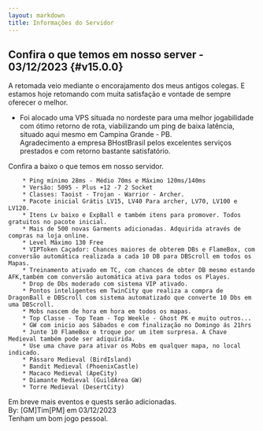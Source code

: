 ```yaml
---
layout: markdown
title: Informações do Servidor
---
```


## Confira o que temos em nosso server - 03/12/2023 {#v15.0.0}

A retomada veio mediante o encorajamento dos meus antigos colegas. E estamos hoje retomando com muita satisfação e vontade de sempre oferecer o melhor.  

* Foi alocado uma VPS situada no nordeste para uma melhor jogabilidade com ótimo retorno de rota, viabilizando um ping de baixa latência, situado aqui mesmo em Campina Grande - PB.  
Agradecimento a empresa BHostBrasil pelos excelentes serviços prestados e com retorno bastante satisfatório.  

Confira a baixo o que temos em nosso servidor. 

        * Ping mínimo 28ms - Médio 70ms e Máximo 120ms/140ms  
        * Versão: 5095 - Plus +12 -7 2 Socket  
        * Classes: Taoist - Trojan - Warrior - Archer.
        * Pacote inicial Grátis LV15, LV40 Para archer, LV70, LV100 e LV120.
        * Itens Lv baixo e ExpBall e também itens para promover. Todos gratuitos no pacote inicial.
        * Mais de 500 novas Garments adicionadas. Adquirida através de compras na loja online.
        * Level Máximo 130 Free 
        * VIPToken Caçador: Chances maiores de obterem DBs e FlameBox, com conversão automática realizada a cada 10 DB para DBScroll em todos os Mapas.
        * Treinamento ativado em TC, com chances de obter DB mesmo estando AFK,também com conversão automática ativa para todos os Playes.
        * Drop de Dbs moderado com sistema VIP ativado.
        * Pontos inteligentes em TwinCity que realiza a compra de DragonBall e DBScroll com sistema automatizado que converte 10 Dbs em uma DBScroll.
        * Mobs nascem de hora em hora em todos os mapas.
        * Top Classe - Top Team - Top Weekle - Ghost PK e muito outros...
        * GW com inicio aos Sábados e com finalização no Domingo ás 21hrs
        * Junte 10 FlameBox e troque por um item surpresa. A Chave Medieval também pode ser adiquirida.
        * Use uma chave para ativar os Mobs em qualquer mapa, no local indicado. 
        * Pássaro Medieval (BirdIsland)
        * Bandit Medieval (PhoenixCastle)
        * Macaco Medieval (ApeCity)
        * Diamante Medieval (GuildÁrea GW)
        * Torre Medieval (DesertCity)  
        
Em breve mais eventos e quests serão adicionadas.  
By: [GM]Tim[PM] em 03/12/2023  
Tenham um bom jogo pessoal.  


